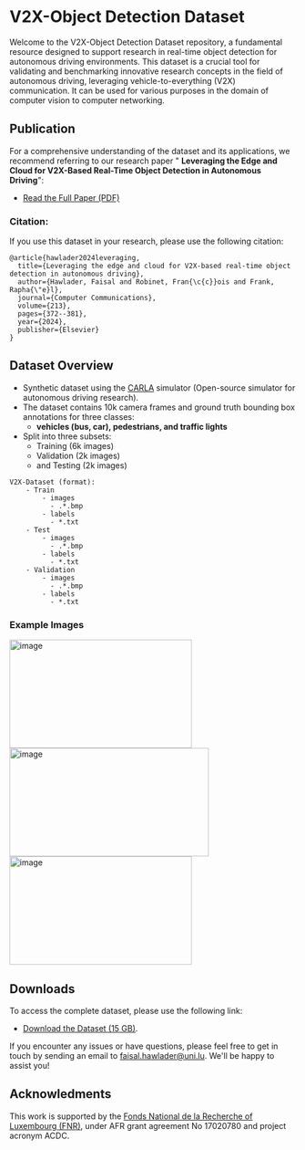 # V2X-Object Detection Dataset

Welcome to the V2X-Object Detection Dataset repository, a fundamental resource designed to support research in real-time object detection for autonomous driving environments. This dataset is a crucial tool for validating and benchmarking innovative research concepts in the field of autonomous driving, leveraging vehicle-to-everything (V2X) communication. It can be used for various purposes in the domain of computer vision to computer networking.

## Publication
For a comprehensive understanding of the dataset and its applications, we recommend referring to our research paper " **Leveraging the Edge and Cloud for V2X-Based Real-Time Object Detection in Autonomous Driving**":
- [Read the Full Paper (PDF)](https://doi.org/10.1016/j.comcom.2023.11.025)

### Citation:
If you use this dataset in your research, please use the following citation:

```text
@article{hawlader2024leveraging,
  title={Leveraging the edge and cloud for V2X-based real-time object detection in autonomous driving},
  author={Hawlader, Faisal and Robinet, Fran{\c{c}}ois and Frank, Rapha{\"e}l},
  journal={Computer Communications},
  volume={213},
  pages={372--381},
  year={2024},
  publisher={Elsevier}
}
```
## Dataset Overview
- Synthetic dataset using the [CARLA](https://carla.org/) simulator (Open-source simulator for autonomous driving research).
- The dataset contains 10k camera frames and ground truth bounding box annotations for three classes:
  - **vehicles (bus, car), pedestrians, and traffic lights**
- Split into three subsets:
    - Training (6k images)
    - Validation (2k images)
    - and Testing (2k images)
```text
V2X-Dataset (format):
    - Train
        - images
          - .*.bmp
        - labels
          - *.txt
    - Test
        - images
          - .*.bmp
        - labels
          - *.txt
    - Validation
        - images
          - .*.bmp
        - labels
          - *.txt
```
### Example Images
<img height="190" width="320" alt="image" src="https://github.com/FaisalHawlader/V2X-Dataset/assets/43897254/bdf76a4a-5612-43c4-b3de-8bfb40c5fb41">
<img height="190" width="350" alt="image" src="https://github.com/FaisalHawlader/V2X-Dataset/assets/43897254/87ded165-aa80-4098-8998-e99e6042539a">
<img height="190" width="320" alt="image" src="https://github.com/FaisalHawlader/V2X-Dataset/assets/43897254/f5b5bb2e-c3b4-4531-b29a-550b931aaa96">


## Downloads
To access the complete dataset, please use the following link:
- [Download the Dataset (15 GB)](https://uniluxembourg-my.sharepoint.com/:f:/g/personal/faisal_hawlader_uni_lu/EiPjYoflxEFLk5lCQ5O22oQBgMrmnvAzHau4Y6CpMw1ZgA?e=dDPbJN).
  
If you encounter any issues or have questions, please feel free to get in touch by sending an email to faisal.hawlader@uni.lu. We'll be happy to assist you!
## Acknowledments
This work is supported by the [Fonds National de la Recherche of Luxembourg (FNR)](https://www.fnr.lu/), under AFR grant agreement No 17020780 and project acronym ACDC.
